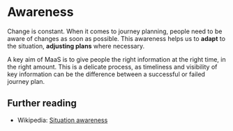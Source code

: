 # Awareness

Change is constant. When it comes to journey planning, people need to be aware of changes as soon as possible. This awareness helps us to **adapt** to the situation, **adjusting plans** where necessary.

A key aim of MaaS is to give people the right information at the right time, in the right amount. This is a delicate process, as timeliness and visibility of key information can be the difference between a successful or failed journey plan.

## Further reading

* Wikipedia: [Situation awareness](https://en.wikipedia.org/wiki/Situation_awareness)

